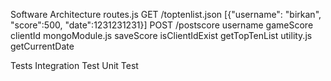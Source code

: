 Software Architecture
	routes.js
		GET
			/toptenlist.json
				[{"username": "birkan", "score":500, "date":1231231231}]
		POST
			/postscore
				username gameScore clientId
	mongoModule.js
		saveScore
			isClientIdExist
		getTopTenList
	utility.js
		getCurrentDate
		
Tests
	Integration Test
	Unit Test